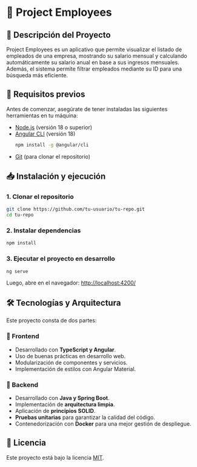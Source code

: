 # 📌 Project Employees


## 📄 Descripción del Proyecto
Project Employees es un aplicativo que permite visualizar el listado de empleados de una empresa, mostrando su salario mensual y calculando automáticamente su salario anual en base a sus ingresos mensuales. Además, el sistema permite filtrar empleados mediante su ID para una búsqueda más eficiente.


## 🚀 Requisitos previos
Antes de comenzar, asegúrate de tener instaladas las siguientes herramientas en tu máquina:

- [Node.js](https://nodejs.org/) (versión 18 o superior)
- [Angular CLI](https://angular.io/cli) (versión 18)
  ```sh
  npm install -g @angular/cli
  ```
- [Git](https://git-scm.com/) (para clonar el repositorio)

## 📥 Instalación y ejecución

### 1. Clonar el repositorio
```sh
git clone https://github.com/tu-usuario/tu-repo.git
cd tu-repo
```

### 2. Instalar dependencias
```sh
npm install
```

### 3. Ejecutar el proyecto en desarrollo
```sh
ng serve
```
Luego, abre en el navegador: [http://localhost:4200/](http://localhost:4200/)

## 🛠️ Tecnologías y Arquitectura

Este proyecto consta de dos partes:

### 🔹 Frontend
- Desarrollado con **TypeScript y Angular**.
- Uso de buenas prácticas en desarrollo web.
- Modularización de componentes y servicios.
- Implementación de estilos con Angular Material.

### 🔹 Backend
- Desarrollado con **Java y Spring Boot**.
- Implementación de **arquitectura limpia**.
- Aplicación de **principios SOLID**.
- **Pruebas unitarias** para garantizar la calidad del código.
- Contenedorización con **Docker** para una mejor gestión de despliegue.

## 📝 Licencia
Este proyecto está bajo la licencia [MIT](LICENSE).

